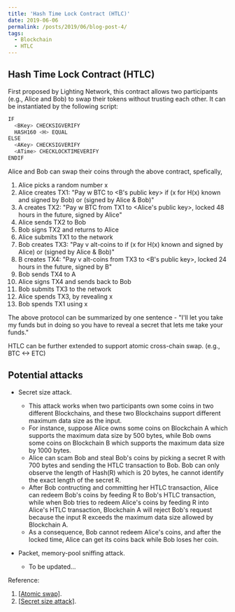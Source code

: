 ```yaml
---
title: 'Hash Time Lock Contract (HTLC)'
date: 2019-06-06
permalink: /posts/2019/06/blog-post-4/
tags:
  - Blockchain
  - HTLC
---
```


Hash Time Lock Contract (HTLC)
------
First proposed by Lighting Network, this contract allows two participants (e.g., Alice and Bob) to swap their tokens without trusting each other. It can be instantiated by the following script:
```bash
IF
  <BKey> CHECKSIGVERIFY
  HASH160 <H> EQUAL
ELSE
  <AKey> CHECKSIGVERIFY
  <ATime> CHECKLOCKTIMEVERIFY
ENDIF
```

Alice and Bob can swap their coins through the above contract, spefically,

1. Alice picks a random number x
2. Alice creates TX1: "Pay w BTC to <B's public key> if (x for H(x) known and signed by Bob) or (signed by Alice & Bob)"
3. A creates TX2: "Pay w BTC from TX1 to <Alice's public key>, locked 48 hours in the future, signed by Alice"
4. Alice sends TX2 to Bob
5. Bob signs TX2 and returns to Alice
6. Alice submits TX1 to the network
7. Bob creates TX3: "Pay v alt-coins to <Alice-public-key> if (x for H(x) known and signed by Alice) or (signed by Alice & Bob)"
8. B creates TX4: "Pay v alt-coins from TX3 to <B's public key>, locked 24 hours in the future, signed by B"
9. Bob sends TX4 to A
10. Alice signs TX4 and sends back to Bob
11. Bob submits TX3 to the network
12. Alice spends TX3, by revealing x
13. Bob spends TX1 using x

The above protocol can be summarized by one sentence - "I'll let you take my funds but in doing so you have to reveal a secret that lets me take your funds."

HTLC can be further extended to support atomic cross-chain swap. (e.g., BTC <-> ETC)

Potential attacks
------
- Secret size attack. 
  - This attack works when two participants own some coins in two different Blockchains, and these two Blockchains support different maximum data size as the input.
  - For instance, suppose Alice owns some coins on Blockchain A which supports the maximum data size by 500 bytes, while Bob owns some coins on Blockchain B which supports the maximum data size by 1000 bytes. 
  - Alice can scam Bob and steal Bob's coins by picking a secret R with 700 bytes and sending the HTLC transaction to Bob. Bob can only observe the length of Hash(R) which is 20 bytes, he cannot identify the exact length of the secret R. 
  - After Bob contructing and committing her HTLC transaction, Alice can redeem Bob's coins by feeding R to Bob's HTLC transaction, while when Bob tries to redeem Alice's coins by feeding R into Alice's HTLC transaction, Blockchain A will reject Bob's request because the input R exceeds the maximum data size allowed by Blockchain A.  
  - As a consequence, Bob cannot redeem Alice's coins, and after the locked time, Alice can get its coins back while Bob loses her coin.

- Packet, memory-pool sniffing attack.
  - To be updated...

Reference:
1. [[Atomic swap]](https://en.bitcoin.it/wiki/Atomic_swap).
2. [[Secret size attack]](https://gist.github.com/markblundeberg/7a932c98179de2190049f5823907c016).

